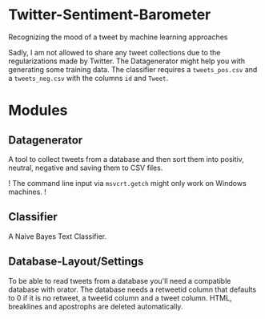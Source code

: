 # Twitter-Sentiment-Barometer
Recognizing the mood of a tweet by machine learning approaches

Sadly, I am not allowed to share any tweet collections due to the regularizations made by Twitter. The Datagenerator might help you with generating some training data. The classifier requires a `tweets_pos.csv` and a `tweets_neg.csv` with the columns `id` and `Tweet`.

# Modules

## Datagenerator

A tool to collect tweets from a database and then sort them into positiv, neutral, negative and saving them to CSV files. 

! The command line input via `msvcrt.getch` might only work on Windows machines. !

## Classifier

A Naive Bayes Text Classifier.

## Database-Layout/Settings

To be able to read tweets from a database you'll need a compatible database with orator. The database needs a retweetid column that defaults to 0 if it is no retweet, a tweetid column and a tweet column. HTML, breaklines and apostrophs are deleted automatically.
